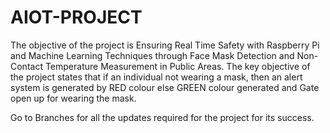 # AIOT-PROJECT
The objective of the project is Ensuring Real Time Safety with Raspberry Pi and Machine Learning Techniques through 
Face Mask Detection and Non-Contact Temperature  Measurement in Public Areas.
The key objective of the project states that if an individual not wearing a mask, then an alert system is generated 
by RED colour else GREEN colour generated and Gate open up for wearing the mask.

Go to Branches for all the updates required for the project for its success.
